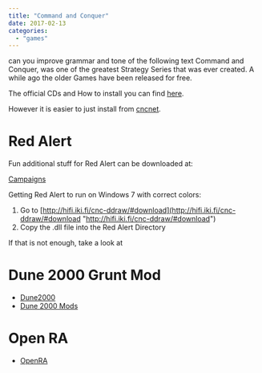 ```yaml
---
title: "Command and Conquer"
date: 2017-02-13
categories:
  - "games"
---
```


can you improve grammar and tone of the following text
Command and Conquer, was one of the greatest Strategy Series that was ever created. A while ago the older Games have been released for free.

The official CDs and How to install you can find [here](http://www.cncworld.org/index.php?page%3Dfeatures%2Ftutorials%2Findex "http://www.cncworld.org/index.php?page%3Dfeatures%2Ftutorials%2Findex").

However it is easier to just install from [cncnet](https://cncnet.org/ "https://cncnet.org/").

# Red Alert

Fun additional stuff for Red Alert can be downloaded at:

[Campaigns](http://ra.afraid.org/html/downloads/campaigns.html "http://ra.afraid.org/html/downloads/campaigns.html")

Getting Red Alert to run on Windows 7 with correct colors:

1. Go to [http://hifi.iki.fi/cnc-ddraw/#download](http://hifi.iki.fi/cnc-ddraw/#download "http://hifi.iki.fi/cnc-ddraw/#download")
2. Copy the .dll file into the Red Alert Directory

If that is not enough, take a look at

# Dune 2000 Grunt Mod

- [Dune2000](https://gruntmods.com/dune_2000_gruntmods_edition/ "https://gruntmods.com/dune_2000_gruntmods_edition/")
- [Dune 2000 Mods](https://d2kplus.com/ "https://d2kplus.com/")

# Open RA

- [OpenRA](http://www.openra.net/ "http://www.openra.net/")
